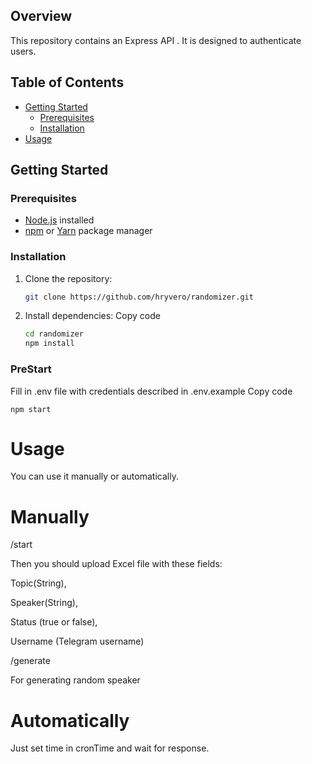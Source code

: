 ## Overview

This repository contains an Express API . It is designed to authenticate users.

## Table of Contents

- [Getting Started](#getting-started)
    - [Prerequisites](#prerequisites)
    - [Installation](#installation)
- [Usage](#usage)




## Getting Started

### Prerequisites

- [Node.js](https://nodejs.org/) installed
- [npm](https://www.npmjs.com/) or [Yarn](https://yarnpkg.com/) package manager

### Installation

1. Clone the repository:

   ```bash
   git clone https://github.com/hryvero/randomizer.git

2. Install dependencies:
   Copy code

    ```bash
    cd randomizer
    npm install


### PreStart
Fill in .env file with credentials described in .env.example
Copy code

    npm start


#  Usage
You can use it manually or automatically.

# Manually
/start

Then you should upload Excel file with  these fields: 

Topic(String),

Speaker(String),

Status (true or false), 

Username (Telegram username)

/generate 

For generating random speaker

# Automatically

Just set time in cronTime and wait for response.